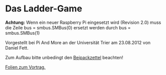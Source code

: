 Das Ladder-Game
===============

**Achtung:** Wenn ein neuer Raspberry Pi eingesetzt wird (Revision 2.0) muss die Zeile
    bus = smbus.SMBus(0)
ersetzt werden durch
    bus = smbus.SMBus(1)

Vorgestellt bei Pi And More an der Universität Trier am 23.08.2012 von Daniel Fett.

Zum Aufbau bitte unbedingt den [Beipackzettel](https://docs.google.com/document/d/1ZuDnjoBstfk9f0hsQViPF4EJ8dngSvy22oLutME5ArQ/edit) beachten!

[Folien zum Vortrag.](https://docs.google.com/presentation/d/1XYSQcely7iG1hW1_JEJ99xKb6CTAOodVM4UukMQWd8U/edit)
